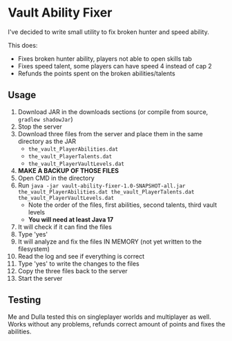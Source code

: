 # Vault Ability Fixer

I've decided to write small utility to fix broken hunter and speed ability.

This does:
- Fixes broken hunter ability, players not able to open skills tab
- Fixes speed talent, some players can have speed 4 instead of cap 2
- Refunds the points spent on the broken abilities/talents

## Usage
1. Download JAR in the downloads sections (or compile from source, `gradlew shadowJar`)
2. Stop the server
3. Download three files from the server and place them in the same directory as the JAR
    - `the_vault_PlayerAbilities.dat`
    - `the_vault_PlayerTalents.dat`
    - `the_vault_PlayerVaultLevels.dat`
4. **MAKE A BACKUP OF THOSE FILES**
5. Open CMD in the directory
6. Run `java -jar vault-ability-fixer-1.0-SNAPSHOT-all.jar the_vault_PlayerAbilities.dat the_vault_PlayerTalents.dat the_vault_PlayerVaultLevels.dat`
    - Note the order of the files, first abilities, second talents, third vault levels
    - **You will need at least Java 17**
7. It will check if it can find the files
8. Type 'yes'
9. It will analyze and fix the files IN MEMORY (not yet written to the filesystem)
10. Read the log and see if everything is correct
11. Type 'yes' to write the changes to the files
12. Copy the three files back to the server
13. Start the server

## Testing

Me and Dulla tested this on singleplayer worlds and multiplayer as well. Works without any problems, refunds correct amount of points and fixes the abilities.